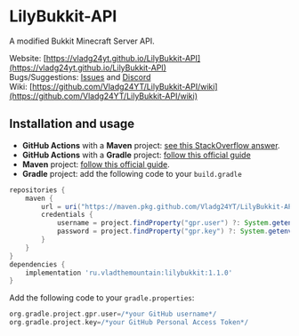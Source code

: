 LilyBukkit-API
======

A modified Bukkit Minecraft Server API.

Website: [https://vladg24yt.github.io/LilyBukkit-API](https://vladg24yt.github.io/LilyBukkit-API)  
Bugs/Suggestions: [Issues](https://github.com/Vladg24YT/LilyBukkit-API/issues) and [Discord](https://discord.gg/qzKFJZW6bZ)  
Wiki: [https://github.com/Vladg24YT/LilyBukkit-API/wiki](https://github.com/Vladg24YT/LilyBukkit-API/wiki)

## Installation and usage
* **GitHub Actions** with a **Maven** project: [see this StackOverflow answer](https://stackoverflow.com/a/67406422).
* **GitHub Actions** with a **Gradle** project: [follow this official guide](https://docs.github.com/en/packages/working-with-a-github-packages-registry/working-with-the-gradle-registry)
* **Maven** project: [follow this official guide](https://docs.github.com/en/packages/working-with-a-github-packages-registry/working-with-the-apache-maven-registry).
* **Gradle** project: add the following code to your `build.gradle`
```groovy
repositories {
    maven {
        url = uri("https://maven.pkg.github.com/Vladg24YT/LilyBukkit-API")
        credentials {
            username = project.findProperty("gpr.user") ?: System.getenv("GITHUB_USERNAME")
            password = project.findProperty("gpr.key") ?: System.getenv("GITHUB_PERSONAL_ACCESS_TOKEN")
        }
    }
}
dependencies {
    implementation 'ru.vladthemountain:lilybukkit:1.1.0'
}
```
Add the following code to your `gradle.properties`:
```groovy
org.gradle.project.gpr.user=/*your GitHub username*/
org.gradle.project.key=/*your GitHub Personal Access Token*/
```
